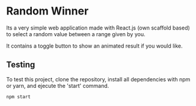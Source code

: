 # Random Winner

Its a very simple web application made with React.js (own scaffold based) to select a random value between a range given by you.

It contains a toggle button to show an animated result if you would like.

## Testing

To test this project, clone the repository, install all dependencies with npm or yarn, and ejecute the 'start' command.

```npm start```
